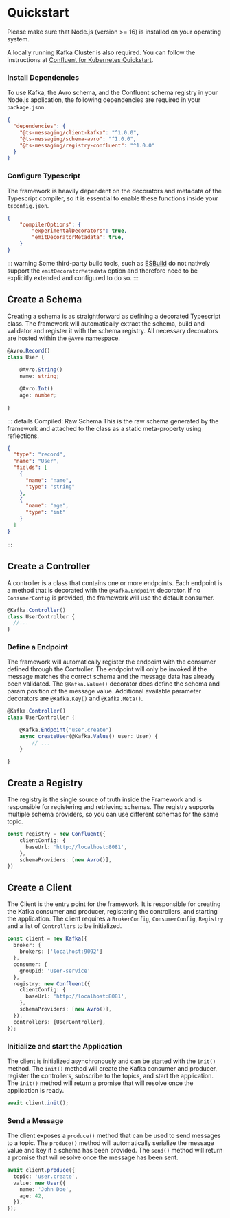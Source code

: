 # Quickstart

Please make sure that Node.js (version >= 16) is installed on your operating system. 

A locally running Kafka Cluster is also required. You can follow the instructions at [Confluent for Kubernetes Quickstart](https://docs.confluent.io/operator/current/co-quickstart.html).

### Install Dependencies

To use Kafka, the Avro schema, and the Confluent schema registry in your Node.js application, the following dependencies are required in your `package.json`.

```json
{
  "dependencies": {
    "@ts-messaging/client-kafka": "^1.0.0",
    "@ts-messaging/schema-avro": "^1.0.0",
    "@ts-messaging/registry-confluent": "^1.0.0"
  }
}
```

### Configure Typescript

The framework is heavily dependent on the decorators and metadata of the Typescript compiler, so it is essential to enable these functions inside your `tsconfig.json`.


```json
{
    "compilerOptions": {
        "experimentalDecorators": true,
        "emitDecoratorMetadata": true,
    }
}
```

::: warning
Some third-party build tools, such as [ESBuild](https://esbuild.github.io/) do not natively support the `emitDecoratorMetadata` option and therefore need to be explicitly extended and configured to do so.
:::

## Create a Schema

Creating a schema is as straightforward as defining a decorated Typescript class. The framework will automatically extract the schema, build and validator and register it with the schema registry. All necessary decorators are hosted within the `@Avro` namespace.

```ts
@Avro.Record()
class User {
  
    @Avro.String()
    name: string;

    @Avro.Int()
    age: number;
    
}
```

::: details Compiled: Raw Schema
This is the raw schema generated by the framework and attached to the class as a static meta-property using reflections.
```json
{
  "type": "record",
  "name": "User",
  "fields": [
    {
      "name": "name",
      "type": "string"
    },
    {
      "name": "age",
      "type": "int"
    }
  ]
}
```
:::

## Create a Controller

A controller is a class that contains one or more endpoints. Each endpoint is a method that is decorated with the `@Kafka.Endpoint` decorator. If no `ConsumerConfig` is provided, the framework will use the default consumer.

```ts
@Kafka.Controller()
class UserController {
  //...
}
```

### Define a Endpoint
The framework will automatically register the endpoint with the consumer defined through the Controller. The endpoint will only be invoked if the message matches the correct schema and the message data has already been validated. The `@Kafka.Value()` decorator does define the schema and param position of the message value. Additional available parameter decorators are `@Kafka.Key()` and `@Kafka.Meta()`.

```ts
@Kafka.Controller()
class UserController {

    @Kafka.Endpoint("user.create")
    async createUser(@Kafka.Value() user: User) {
        // ...
    }

}
```

## Create a Registry

The registry is the single source of truth inside the Framework and is responsible for registering and retrieving schemas. The registry supports multiple schema providers, so you can use different schemas for the same topic.

```ts
const registry = new Confluent({
    clientConfig: {
      baseUrl: 'http://localhost:8081',
    },
    schemaProviders: [new Avro()],
})

```


## Create a Client

The Client is the entry point for the framework. It is responsible for creating the Kafka consumer and producer, registering the controllers, and starting the application. The client requires a `BrokerConfig`, `ConsumerConfig`, `Registry` and a list of `Controllers` to be initialized.


```ts
const client = new Kafka({
  broker: { 
    brokers: ['localhost:9092'] 
  },
  consumer: { 
    groupId: 'user-service' 
  },
  registry: new Confluent({
    clientConfig: {
      baseUrl: 'http://localhost:8081',
    },
    schemaProviders: [new Avro()],
  }),
  controllers: [UserController],
});
```



### Initialize and start the Application
The client is initialized asynchronously and can be started with the `init()` method. The `init()` method will create the Kafka consumer and producer, register the controllers, subscribe to the topics, and start the application. The `init()` method will return a promise that will resolve once the application is ready.
```ts
await client.init();
```

### Send a Message
The client exposes a `produce()` method that can be used to send messages to a topic. The `produce()` method will automatically serialize the message value and key if a schema has been provided. The `send()` method will return a promise that will resolve once the message has been sent.

```ts
await client.produce({
  topic: 'user.create',
  value: new User({
    name: 'John Doe',
    age: 42,
  }),
});
```

